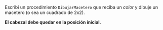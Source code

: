 Escribí un procedimiento `DibujarMacetero` que reciba un _color_ y dibuje un macetero (o sea un cuadrado de 2x2).

**El cabezal debe quedar en la posición inicial.**